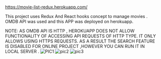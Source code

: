 https://movie-list-redux.herokuapp.com/

This project uses Redux And React hooks concept to manage movies .
OMDB API was used and this APP was deployed on herokuapp.

NOTE: AS OMDB API IS HTTP , HEROKUAPP DOES NOT ALLOW FUNCTIONALITY OF ACCESSING API REQUESTS OF HTTP TYPE. IT ONLY ALLOWS USING HTTPS REQUESTS.
AS A RESULT THE SEARCH FEATURE IS DISABLED FOR ONLINE PROJECT ,HOWEVER YOU CAN RUN IT IN LOCAL SERVER .
![PIC1](https://user-images.githubusercontent.com/76945241/137589333-65989044-836a-4329-a905-74081c9c6920.png)
![pic2](https://user-images.githubusercontent.com/76945241/137589343-3a015001-5351-4f3a-90c5-ad5fa1ffe993.png)
![pic3](https://user-images.githubusercontent.com/76945241/137589353-3bda3f1d-fa9d-4062-ad8f-30707ac576ed.png)
